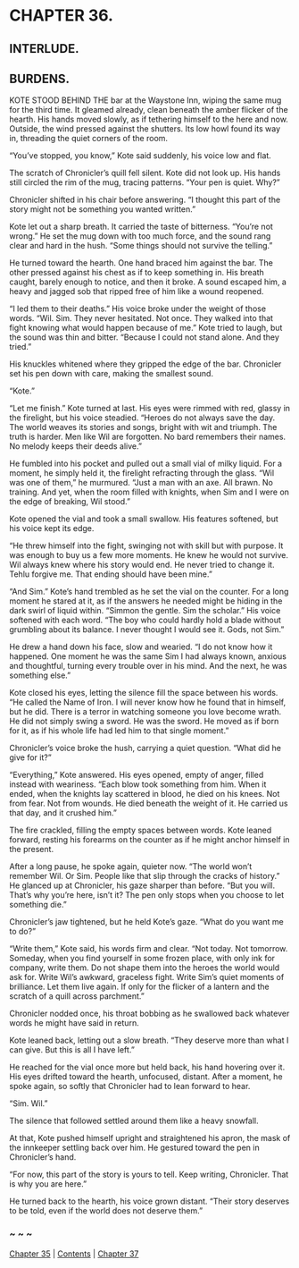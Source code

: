 # CHAPTER 36.

## INTERLUDE.

## BURDENS.


KOTE STOOD BEHIND THE bar at the Waystone Inn, wiping the same mug for the third time. It gleamed already, clean beneath the amber flicker of the hearth. His hands moved slowly, as if tethering himself to the here and now. Outside, the wind pressed against the shutters. Its low howl found its way in, threading the quiet corners of the room.  

“You’ve stopped, you know,” Kote said suddenly, his voice low and flat.  

The scratch of Chronicler’s quill fell silent. Kote did not look up. His hands still circled the rim of the mug, tracing patterns. “Your pen is quiet. Why?”  

Chronicler shifted in his chair before answering. “I thought this part of the story might not be something you wanted written.”  

Kote let out a sharp breath. It carried the taste of bitterness. “You’re not wrong.” He set the mug down with too much force, and the sound rang clear and hard in the hush. “Some things should not survive the telling.”  

He turned toward the hearth. One hand braced him against the bar. The other pressed against his chest as if to keep something in. His breath caught, barely enough to notice, and then it broke. A sound escaped him, a heavy and jagged sob that ripped free of him like a wound reopened.  

“I led them to their deaths.” His voice broke under the weight of those words. “Wil. Sim. They never hesitated. Not once. They walked into that fight knowing what would happen because of me.” Kote tried to laugh, but the sound was thin and bitter. “Because I could not stand alone. And they tried.”  

His knuckles whitened where they gripped the edge of the bar. Chronicler set his pen down with care, making the smallest sound.  

“Kote.”  

“Let me finish.” Kote turned at last. His eyes were rimmed with red, glassy in the firelight, but his voice steadied. “Heroes do not always save the day. The world weaves its stories and songs, bright with wit and triumph. The truth is harder. Men like Wil are forgotten. No bard remembers their names. No melody keeps their deeds alive.”  

He fumbled into his pocket and pulled out a small vial of milky liquid. For a moment, he simply held it, the firelight refracting through the glass. “Wil was one of them,” he murmured. “Just a man with an axe. All brawn. No training. And yet, when the room filled with knights, when Sim and I were on the edge of breaking, Wil stood.”  

Kote opened the vial and took a small swallow. His features softened, but his voice kept its edge.  

“He threw himself into the fight, swinging not with skill but with purpose. It was enough to buy us a few more moments. He knew he would not survive. Wil always knew where his story would end. He never tried to change it. Tehlu forgive me. That ending should have been mine.”  

“And Sim.” Kote’s hand trembled as he set the vial on the counter. For a long moment he stared at it, as if the answers he needed might be hiding in the dark swirl of liquid within. “Simmon the gentle. Sim the scholar.” His voice softened with each word. “The boy who could hardly hold a blade without grumbling about its balance. I never thought I would see it. Gods, not Sim.”  

He drew a hand down his face, slow and wearied. “I do not know how it happened. One moment he was the same Sim I had always known, anxious and thoughtful, turning every trouble over in his mind. And the next, he was something else.”  

Kote closed his eyes, letting the silence fill the space between his words. “He called the Name of Iron. I will never know how he found that in himself, but he did. There is a terror in watching someone you love become wrath. He did not simply swing a sword. He was the sword. He moved as if born for it, as if his whole life had led him to that single moment.”  

Chronicler’s voice broke the hush, carrying a quiet question. “What did he give for it?”  

“Everything,” Kote answered. His eyes opened, empty of anger, filled instead with weariness. “Each blow took something from him. When it ended, when the knights lay scattered in blood, he died on his knees. Not from fear. Not from wounds. He died beneath the weight of it. He carried us that day, and it crushed him.”  

The fire crackled, filling the empty spaces between words. Kote leaned forward, resting his forearms on the counter as if he might anchor himself in the present.  

After a long pause, he spoke again, quieter now. “The world won’t remember Wil. Or Sim. People like that slip through the cracks of history.” He glanced up at Chronicler, his gaze sharper than before. “But you will. That’s why you’re here, isn’t it? The pen only stops when you choose to let something die.”  

Chronicler’s jaw tightened, but he held Kote’s gaze. “What do you want me to do?”  

“Write them,” Kote said, his words firm and clear. “Not today. Not tomorrow. Someday, when you find yourself in some frozen place, with only ink for company, write them. Do not shape them into the heroes the world would ask for. Write Wil’s awkward, graceless fight. Write Sim’s quiet moments of brilliance. Let them live again. If only for the flicker of a lantern and the scratch of a quill across parchment.”  

Chronicler nodded once, his throat bobbing as he swallowed back whatever words he might have said in return.  

Kote leaned back, letting out a slow breath. “They deserve more than what I can give. But this is all I have left.”  

He reached for the vial once more but held back, his hand hovering over it. His eyes drifted toward the hearth, unfocused, distant. After a moment, he spoke again, so softly that Chronicler had to lean forward to hear.  

“Sim. Wil.”  

The silence that followed settled around them like a heavy snowfall.  

At that, Kote pushed himself upright and straightened his apron, the mask of the innkeeper settling back over him. He gestured toward the pen in Chronicler’s hand.  

“For now, this part of the story is yours to tell. Keep writing, Chronicler. That is why you are here.”  

He turned back to the hearth, his voice grown distant. “Their story deserves to be told, even if the world does not deserve them.”  

### ~ ~ ~

[Chapter 35](CHAPTER_35.md) | [Contents](Contents.md) | [Chapter 37](CHAPTER_37.md)
